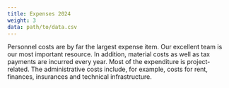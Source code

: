 ```yaml
---
title: Expenses 2024
weight: 3
data: path/to/data.csv
---
```


Personnel costs are by far the largest expense item. Our excellent team is our most important resource. In addition, material costs as well as tax payments are incurred every year. Most of the expenditure is project-related. The administrative costs include, for example, costs for rent, finances, insurances and technical infrastructure.

<div class="ausgaben"></div>
